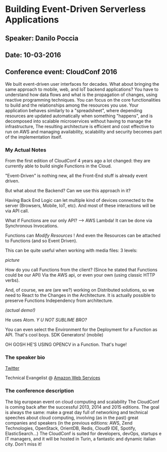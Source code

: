 # Building Event-Driven Serverless Applications

## Speaker: Danilo Poccia

## Date: 10-03-2016

## Conference event: CloudConf 2016

We built event-driven user interfaces for decades. What about bringing the same approach to mobile, web, and IoT backend applications? You have to understand how data flows and what is the propagation of changes, using reactive programming techniques. You can focus on the core functionalities to build and the relationships among the resources you use. Your application behaves similarly to a "spreadsheet", where depending resources are updated automatically when something "happens", and is decomposed into scalable microservices without having to manage the infrastructure, The resulting architecture is efficient and cost effective to run on AWS and managing availability, scalability and security becomes part of the implementation itself.

### My Actual Notes

From the first edition of CloudConf 4 years ago a lot changed: they are currently able to build single Functions in the Cloud.

"Event-Driven" is nothing new, all the Front-End stuff is already event driven.

But what about the Backend? Can we use this approach in it?

Having Back End Logic can let multiple kind of devices connected to the server (Browsers, Mobile, IoT, etc).  And most of these interactions will be via API call.

What if Functions are our only API? --> AWS Lambda! It can be done via Synchronous Invocations.

Functions can _Modify Resources_ ! And even the Resources can be attached to Functions (and so Event Driven).

This can be quite useful when working with media files: 3 levels:

_picture_

How do you call Functions from the client? (Since he stated that Functions could be our API) Via the AWS api, or even your own (using classic HTTP verbs).

And, of course, we are (are we?) working on Distributed solutions, so we need to React to the Changes in the Architecture. It is actually possible to preserve Functions Independency from architecture.

_(actual demo!)_

He uses Atom. _Y U NOT SUBLIME BRO?_

You can even select the Environment for the Deployment for a Function as API. That's cool boys. SDK Generators! (mobile)

OH GOSH HE'S USING OPENCV in a Function. That's huge!

### The speaker bio

[Twitter](https://twitter.com/danilop)

Technical Evangelist @ [Amazon Web Services](https://aws.amazon.com/it/)

### The conference description

The big european event on cloud computing and scalability The CloudConf is coming back after the successful 2013, 2014 and 2015 editions. The goal is always the same: make a great day full of networking and technical speeches about cloud computing, involving (as in the past) great companies and speakers (in the previous editions: AWS, Zend Technologies, OpenStack, OrientDB, Redis, Cloud9 IDE, Spotify, ElasticSearch...) The CloudConf is suited for developers, devOps, startups e IT managers, and it will be hosted in Turin, a fantastic and dynamic italian city. Don't miss it!
